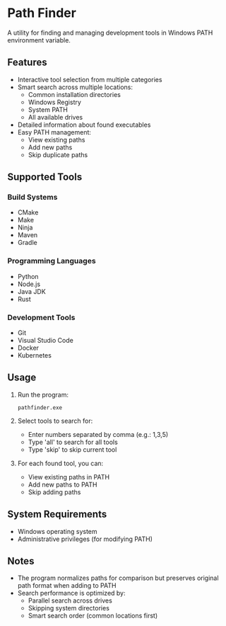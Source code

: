 # Path Finder

A utility for finding and managing development tools in Windows PATH environment variable.

## Features

- Interactive tool selection from multiple categories
- Smart search across multiple locations:
  - Common installation directories
  - Windows Registry
  - System PATH
  - All available drives
- Detailed information about found executables
- Easy PATH management:
  - View existing paths
  - Add new paths
  - Skip duplicate paths

## Supported Tools

### Build Systems
- CMake
- Make
- Ninja
- Maven
- Gradle

### Programming Languages
- Python
- Node.js
- Java JDK
- Rust

### Development Tools
- Git
- Visual Studio Code
- Docker
- Kubernetes

## Usage

1. Run the program:
   ```
   pathfinder.exe
   ```

2. Select tools to search for:
   - Enter numbers separated by comma (e.g.: 1,3,5)
   - Type 'all' to search for all tools
   - Type 'skip' to skip current tool

3. For each found tool, you can:
   - View existing paths in PATH
   - Add new paths to PATH
   - Skip adding paths

## System Requirements

- Windows operating system
- Administrative privileges (for modifying PATH)

## Notes

- The program normalizes paths for comparison but preserves original path format when adding to PATH
- Search performance is optimized by:
  - Parallel search across drives
  - Skipping system directories
  - Smart search order (common locations first) 